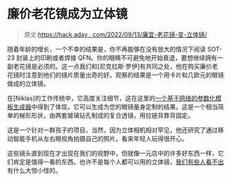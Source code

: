 # 廉价老花镜成为立体镜

> 原文:[https://hack aday . com/2022/09/13/廉宜-老花镜-变-立体镜/](https://hackaday.com/2022/09/13/inexpensive-reading-glasses-become-stereoscope/)

随着年龄的增长，一个不幸的结果是，你不再能够在没有放大的情况下阅读 SOT-23 封装上的印刷或者焊接 QFN。你的眼睛不可避免地开始衰退，要想继续拥有一副老花镜是必须的。这一点我们和[尼克拉斯·罗伊]有共同之处，他在购买廉价老花镜时注意到他们的镜片质量出奇的好。观察的结果是一个用卡片和几欧元的眼镜做成的立体镜。

在[Niklas]的工作传统中，它高度关注细节，这在这里的[一个基于网络的参数化模板生成器](https://www.niklasroy.com/stereoscope/bastelbogen.html)中得到了体现，它可以生成为您的眼镜量身定制的结果。这是一个相当简单的梯形形状，由两套玻璃钻孔制成的复合透镜，用拉链背靠背固定。

这是一个针对一群孩子的项目，当然，因为立体相机相对罕见，他还研究了通过移动智能手机从左右眼视角拍摄自己的照片。看来年轻人玩得很开心。

这些镜头直到现在才出现在我们的视野中，但就像一元店中的许多好东西一样，它们肯定是值得一看的东西。也许不是每个人都可以用的立体镜，[我们有些人看不出](https://hackaday.com/2019/01/09/three-dimensions-what-does-that-really-mean/)有什么大惊小怪的。